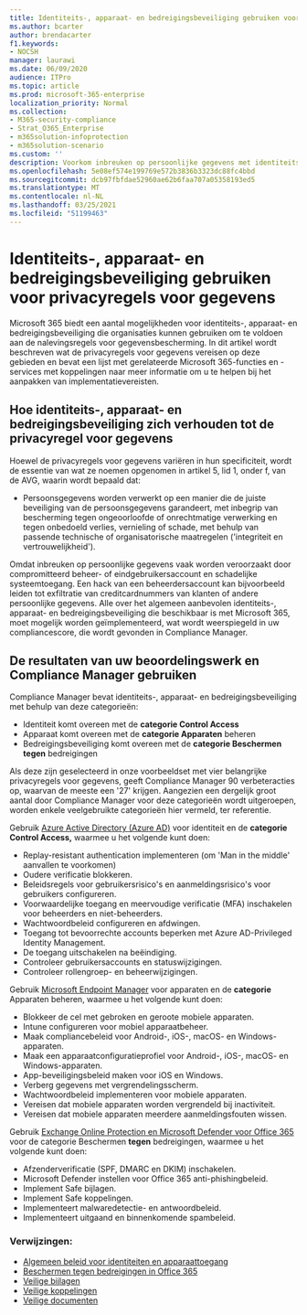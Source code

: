 ```yaml
---
title: Identiteits-, apparaat- en bedreigingsbeveiliging gebruiken voor privacyregels voor gegevens
ms.author: bcarter
author: brendacarter
f1.keywords:
- NOCSH
manager: laurawi
ms.date: 06/09/2020
audience: ITPro
ms.topic: article
ms.prod: microsoft-365-enterprise
localization_priority: Normal
ms.collection:
- M365-security-compliance
- Strat_O365_Enterprise
- m365solution-infoprotection
- m365solution-scenario
ms.custom: ''
description: Voorkom inbreuken op persoonlijke gegevens met identiteits-, apparaat- en bedreigingsbeveiligingsservices van Microsoft 365.
ms.openlocfilehash: 5e08ef574e199769e572b3836b3323dc88fc4bbd
ms.sourcegitcommit: dcb97fbfdae52960ae62b6faa707a05358193ed5
ms.translationtype: MT
ms.contentlocale: nl-NL
ms.lasthandoff: 03/25/2021
ms.locfileid: "51199463"
---
```

# <a name="use-identity-device-and-threat-protection-for-data-privacy-regulation"></a>Identiteits-, apparaat- en bedreigingsbeveiliging gebruiken voor privacyregels voor gegevens

Microsoft 365 biedt een aantal mogelijkheden voor identiteits-, apparaat- en bedreigingsbeveiliging die organisaties kunnen gebruiken om te voldoen aan de nalevingsregels voor gegevensbescherming. In dit artikel wordt beschreven wat de privacyregels voor gegevens vereisen op deze gebieden en bevat een lijst met gerelateerde Microsoft 365-functies en -services met koppelingen naar meer informatie om u te helpen bij het aanpakken van implementatievereisten.

## <a name="how-identity-device-and-threat-protection-relate-to-data-privacy-regulation"></a>Hoe identiteits-, apparaat- en bedreigingsbeveiliging zich verhouden tot de privacyregel voor gegevens

Hoewel de privacyregels voor gegevens variëren in hun specificiteit, wordt de essentie van wat ze noemen opgenomen in artikel 5, lid 1, onder f, van de AVG, waarin wordt bepaald dat:

- Persoonsgegevens worden verwerkt op een manier die de juiste beveiliging van de persoonsgegevens garandeert, met inbegrip van bescherming tegen ongeoorloofde of onrechtmatige verwerking en tegen onbedoeld verlies, vernieling of schade, met behulp van passende technische of organisatorische maatregelen ('integriteit en vertrouwelijkheid').

Omdat inbreuken op persoonlijke gegevens vaak worden veroorzaakt door compromitteerd beheer- of eindgebruikersaccount en schadelijke systeemtoegang. Een hack van een beheerdersaccount kan bijvoorbeeld leiden tot exfiltratie van creditcardnummers van klanten of andere persoonlijke gegevens. Alle over het algemeen aanbevolen identiteits-, apparaat- en bedreigingsbeveiliging die beschikbaar is met Microsoft 365, moet mogelijk worden geïmplementeerd, wat wordt weerspiegeld in uw compliancescore, die wordt gevonden in Compliance Manager.

## <a name="using-the-results-of-your-assessment-work-and-compliance-manager"></a>De resultaten van uw beoordelingswerk en Compliance Manager gebruiken

Compliance Manager bevat identiteits-, apparaat- en bedreigingsbeveiliging met behulp van deze categorieën:

- Identiteit komt overeen met de **categorie Control Access**
- Apparaat komt overeen met de **categorie Apparaten** beheren
- Bedreigingsbeveiliging komt overeen met de **categorie Beschermen tegen** bedreigingen
 
Als deze zijn geselecteerd in onze voorbeeldset met vier belangrijke privacyregels voor gegevens, geeft Compliance Manager 90 verbeteracties op, waarvan de meeste een '27' krijgen. Aangezien een dergelijk groot aantal door Compliance Manager voor deze categorieën wordt uitgeroepen, worden enkele veelgebruikte categorieën hier vermeld, ter referentie.

Gebruik [Azure Active Directory (Azure AD)](https://azure.microsoft.com/services/active-directory/) voor identiteit en de **categorie Control Access,** waarmee u het volgende kunt doen:

- Replay-resistant authentication implementeren (om 'Man in the middle' aanvallen te voorkomen)
- Oudere verificatie blokkeren.
- Beleidsregels voor gebruikersrisico's en aanmeldingsrisico's voor gebruikers configureren.
- Voorwaardelijke toegang en meervoudige verificatie (MFA) inschakelen voor beheerders en niet-beheerders.
- Wachtwoordbeleid configureren en afdwingen.
- Toegang tot bevoorrechte accounts beperken met Azure AD-Privileged Identity Management.
- De toegang uitschakelen na beëindiging.
- Controleer gebruikersaccounts en statuswijzigingen.
- Controleer rollengroep- en beheerwijzigingen.

Gebruik [Microsoft Endpoint Manager](https://www.microsoft.com/microsoft-365/microsoft-endpoint-manager) voor apparaten en de **categorie** Apparaten beheren, waarmee u het volgende kunt doen:

- Blokkeer de cel met gebroken en geroote mobiele apparaten.
- Intune configureren voor mobiel apparaatbeheer.
- Maak compliancebeleid voor Android-, iOS-, macOS- en Windows-apparaten.
- Maak een apparaatconfiguratieprofiel voor Android-, iOS-, macOS- en Windows-apparaten.
- App-beveiligingsbeleid maken voor iOS en Windows.
- Verberg gegevens met vergrendelingsscherm.
- Wachtwoordbeleid implementeren voor mobiele apparaten.
- Vereisen dat mobiele apparaten worden vergrendeld bij inactiviteit.
- Vereisen dat mobiele apparaten meerdere aanmeldingsfouten wissen.

Gebruik [Exchange Online Protection en Microsoft Defender voor Office 365](../security/office-365-security/defender-for-office-365.md) voor de categorie Beschermen **tegen** bedreigingen, waarmee u het volgende kunt doen:

- Afzenderverificatie (SPF, DMARC en DKIM) inschakelen.
- Microsoft Defender instellen voor Office 365 anti-phishingbeleid.
- Implement Safe bijlagen.
- Implement Safe koppelingen.
- Implementeert malwaredetectie- en antwoordbeleid.
- Implementeert uitgaand en binnenkomende spambeleid.

### <a name="references"></a>Verwijzingen:

- [Algemeen beleid voor identiteiten en apparaattoegang](../security/office-365-security/identity-access-policies.md)
- [Beschermen tegen bedreigingen in Office 365](https://support.office.com/article/protect-against-threats-in-office-365-b10023f6-f30f-45d3-b3ad-b71aa4aa0d58)
- [Veilige bijlagen](../security/office-365-security/safe-attachments.md)
- [Veilige koppelingen](../security/office-365-security/safe-links.md)
- [Veilige documenten](../security/office-365-security/safe-docs.md)
